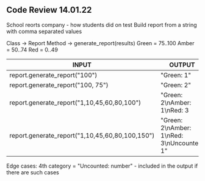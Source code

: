 ## Code Review 14.01.22

School reorts company - how students did on test
Build report from a string with comma separated values

Class -> Report
Method -> generate_report(results)
Green = 75..100
Amber = 50..74
Red = 0..49

INPUT | OUTPUT
------|--------
report.generate_report("100") | "Green: 1"
report.generate_report("100, 75") | "Green: 2"
report.generate_report("1,10,45,60,80,100") | "Green: 2\nAmber: 1\nRed: 3
report.generate_report("1,10,45,60,80,100,150") | "Green: 2\nAmber: 1\nRed: 3\nUncounted: 1"

Edge cases: 4th category = "Uncounted: number" - included in the output if there are such cases
